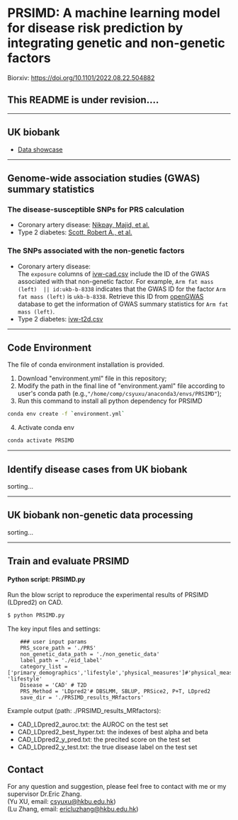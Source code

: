 # PRSIMD: A machine learning model for disease risk prediction by integrating genetic and non-genetic factors
Biorxiv: https://doi.org/10.1101/2022.08.22.504882

## This README is under revision....

**************

## UK biobank
+ [Data showcase](https://biobank.ndph.ox.ac.uk/showcase/)

**************

## Genome-wide association studies (GWAS) summary statistics
### The disease-susceptible SNPs for PRS calculation
+ Coronary artery disease: [Nikpay, Majid, et al.](https://www.ebi.ac.uk/gwas/studies/GCST003116)
+ Type 2 diabetes: [Scott, Robert A., et al.](http://diagram-consortium.org/downloads.html)

### The SNPs associated with the non-genetic factors
+ Coronary artery disease:  
The `exposure` columns of [ivw-cad.csv](https://github.com/yuxu-1/PRSIMD/blob/master/mr/cad/ivw-cad.csv) include the ID of the GWAS associated with that non-genetic factor. 
For example, `Arm fat mass (left)  || id:ukb-b-8338` indicates that the GWAS ID for the factor `Arm fat mass (left)` is `ukb-b-8338`. Retrieve this ID from [openGWAS](https://gwas.mrcieu.ac.uk/) database to get the information of GWAS summary statistics for `Arm fat mass (left)`.  
+ Type 2 diabetes: 
[ivw-t2d.csv](https://github.com/yuxu-1/PRSIMD/blob/master/mr/t2d/ivw-t2d.csv)

**************

## Code Environment
The file of conda environment installation is provided.
1. Download "environment.yml" file in this repository;
2. Modify the path in the final line of "environment.yaml" file according to user's conda path (e.g.,`"/home/comp/csyuxu/anaconda3/envs/PRSIMD"`);
3. Run this command to install all python dependency for PRSIMD
``` bash
conda env create -f `environment.yml`
```  
4. Activate conda env
``` bash
conda activate PRSIMD
```  
**************
## Identify disease cases from UK biobank 
sorting...

**************
## UK biobank non-genetic data processing
sorting...

**************

## Train and evaluate PRSIMD
#### Python script: PRSIMD.py
Run the blow script to reproduce the experimental results of PRSIMD (LDpred2) on CAD.
``` bash
$ python PRSIMD.py  
```

The key input files and settings:
```
    ### user input params
    PRS_score_path = './PRS'
    non_genetic_data_path = './non_genetic_data'
    label_path = './eid_label'
    category_list =['primary_demographics','lifestyle','physical_measures']#'physical_measures' 'lifestyle'
    Disease = 'CAD' # T2D
    PRS_Method = 'LDpred2'# DBSLMM, SBLUP, PRSice2, P+T, LDpred2
    save_dir = './PRSIMD_results_MRfactors'

```

Example output (path: ./PRSIMD_results_MRfactors):
+ CAD_LDpred2_auroc.txt: the AUROC on the test set
+ CAD_LDpred2_best_hyper.txt: the indexes of best alpha and beta 
+ CAD_LDpred2_y_pred.txt: the precited score on the test set
+ CAD_LDpred2_y_test.txt: the true disease label on the test set



## Contact  
For any question and suggestion, please feel free to contact with me or my supervisor Dr.Eric Zhang.  
(Yu XU, email: csyuxu@hkbu.edu.hk)  
(Lu Zhang, email: ericluzhang@hkbu.edu.hk) 
